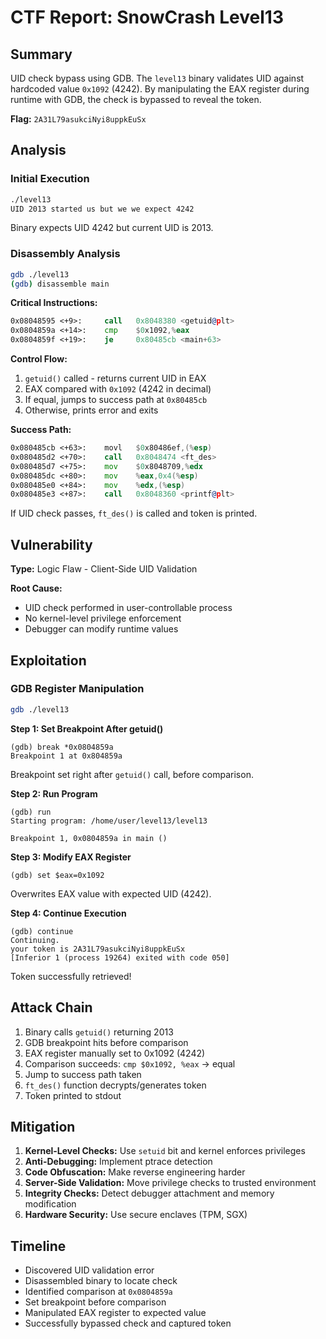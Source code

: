 # CTF Report: SnowCrash Level13

## Summary
UID check bypass using GDB. The `level13` binary validates UID against hardcoded value `0x1092` (4242). By manipulating the EAX register during runtime with GDB, the check is bypassed to reveal the token.

**Flag:** `2A31L79asukciNyi8uppkEuSx`

## Analysis

### Initial Execution
```bash
./level13
UID 2013 started us but we we expect 4242
```

Binary expects UID 4242 but current UID is 2013.

### Disassembly Analysis
```bash
gdb ./level13
(gdb) disassemble main
```

**Critical Instructions:**
```asm
0x08048595 <+9>:     call   0x8048380 <getuid@plt>
0x0804859a <+14>:    cmp    $0x1092,%eax
0x0804859f <+19>:    je     0x80485cb <main+63>
```

**Control Flow:**
1. `getuid()` called - returns current UID in EAX
2. EAX compared with `0x1092` (4242 in decimal)
3. If equal, jumps to success path at `0x80485cb`
4. Otherwise, prints error and exits

**Success Path:**
```asm
0x080485cb <+63>:    movl   $0x80486ef,(%esp)
0x080485d2 <+70>:    call   0x8048474 <ft_des>
0x080485d7 <+75>:    mov    $0x8048709,%edx
0x080485dc <+80>:    mov    %eax,0x4(%esp)
0x080485e0 <+84>:    mov    %edx,(%esp)
0x080485e3 <+87>:    call   0x8048360 <printf@plt>
```

If UID check passes, `ft_des()` is called and token is printed.

## Vulnerability

**Type:** Logic Flaw - Client-Side UID Validation

**Root Cause:** 
- UID check performed in user-controllable process
- No kernel-level privilege enforcement
- Debugger can modify runtime values

## Exploitation

### GDB Register Manipulation

```bash
gdb ./level13
```

**Step 1: Set Breakpoint After getuid()**
```gdb
(gdb) break *0x0804859a
Breakpoint 1 at 0x804859a
```

Breakpoint set right after `getuid()` call, before comparison.

**Step 2: Run Program**
```gdb
(gdb) run
Starting program: /home/user/level13/level13

Breakpoint 1, 0x0804859a in main ()
```

**Step 3: Modify EAX Register**
```gdb
(gdb) set $eax=0x1092
```

Overwrites EAX value with expected UID (4242).

**Step 4: Continue Execution**
```gdb
(gdb) continue
Continuing.
your token is 2A31L79asukciNyi8uppkEuSx
[Inferior 1 (process 19264) exited with code 050]
```

Token successfully retrieved!

## Attack Chain

1. Binary calls `getuid()` returning 2013
2. GDB breakpoint hits before comparison
3. EAX register manually set to 0x1092 (4242)
4. Comparison succeeds: `cmp $0x1092, %eax` → equal
5. Jump to success path taken
6. `ft_des()` function decrypts/generates token
7. Token printed to stdout

## Mitigation

1. **Kernel-Level Checks:** Use `setuid` bit and kernel enforces privileges
2. **Anti-Debugging:** Implement ptrace detection
3. **Code Obfuscation:** Make reverse engineering harder
4. **Server-Side Validation:** Move privilege checks to trusted environment
5. **Integrity Checks:** Detect debugger attachment and memory modification
6. **Hardware Security:** Use secure enclaves (TPM, SGX)


## Timeline
- Discovered UID validation error
- Disassembled binary to locate check
- Identified comparison at `0x0804859a`
- Set breakpoint before comparison
- Manipulated EAX register to expected value
- Successfully bypassed check and captured token